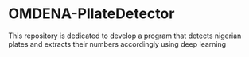 # OMDENA-PllateDetector
This repository is dedicated to develop a program that detects nigerian plates and extracts their numbers accordingly using deep learning
